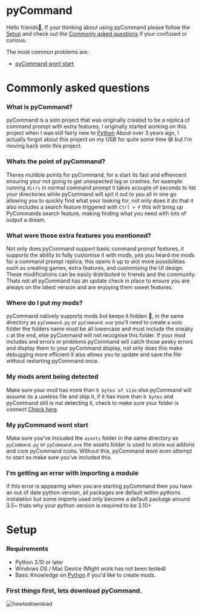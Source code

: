 # pyCommand

Hello friends👋, If your thinking about using pyCommand please follow the [Setup](#Setup) and check out the [Commonly asked questions](#commonly-asked-questions) if your confused or curious.

The most common problems are:
  - [pyCommand wont start](#my-pycommand-wont-start)

# Commonly asked questions

### What is pyCommand?
pyCommand is a solo project that was originally created to be a replica of command prompt with extra features, I originally started working on this project when I was still fairly new to [Python](https://www.python.org/) About over 3 years ago, I actually forgot about this project on my USB for quite some time 😅 but I'm moving back onto this project.

### Whats the point of pyCommand?
Theres multible points for pyCommand, for a start its fast and effiencent ensuring your not going to get unexpected lag or crashes. for example running `dir/s` in normal command prompt it takes acouple of seconds to list your directories while pyCommand will spit it out to you all in one go allowing you to quickly find what your looking for, not only does it do that it also includes a search feature triggered with `Ctrl + F` this will bring up PyCommands search feature, making finding what you need with lots of output a dream.

### What were those extra features you mentioned?
Not only does pyCommand support basic command prompt features, it supports the ability to fully customise it with mods, yes you heard me mods for a command prompt replica, this opens it up to alot more possibilities such as creating games, extra features, and customising the UI design. These modifications can be easily distributed to friends and the community. Thats not all pyCommand has an update check in place to ensure you are always on the latest version and are enjoying them sweet features. 

### Where do I put my mods?
pyCommand natively supports mods but keeps it hidden 👀, in the same directory as `pyCommand.py` or `pyCommand.exe` you'll need to create a `mods` folder the folders name must be all lowercase and must include the sneaky `s` at the end, else pyCommand will not recognise this folder. If your mod includes and errors or problems pyCommand will catch those pesky errors and display them to your pyCommand display, not only does this make debugging more efficient it also allows you to update and save the file without restarting pyCommand once.

### My mods arent being detected
Make sure your mod has more than `0 bytes of size` else pyCommand will assume its a useless file and skip it, if it has more than `0 bytes` and pyCommand still is not detecting it, check to make sure your folder is connect [Check here](#where-do-i-put-my-mods).

### My pyCommand wont start
Make sure you've included the `assets` folder in the same directory as `pyCommand.py` or `pyCommand.exe` the assets folder is used to store `mod` addons and core pyCommand icons. Without this, pyCommand wont even attempt to start so make sure you've included this.

### I'm getting an error with importing a module
If this error is appearing when you are starting pyCommand then you have an out of date python version, all packages are default within pythons instalation but some imports used only become a default package around 3.5~ thats why your python version is required to be 3.10+


# Setup

### Requirements
  - Python 3.10 or later
  - Windows OS / Mac Device (Might work has not been tested)
  - Basic Knowledge on [Python](https://www.python.org/) if you'd like to create mods.

### First things first, lets download pyCommand.
![howtodownload](https://github.com/9ekt/pyCommand/assets/129973190/b3bcf9ec-714a-41b5-b3d7-0e7bc5982f1b)


# 


